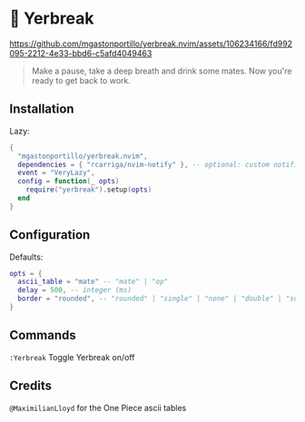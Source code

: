 # 🧉 Yerbreak

https://github.com/mgastonportillo/yerbreak.nvim/assets/106234166/fd992095-2212-4e33-bbd6-c5afd4049463

> Make a pause, take a deep breath and drink some mates. Now you're ready to get back to work.

## Installation
Lazy:
```lua
{
  "mgastonportillo/yerbreak.nvim",
  dependencies = { "rcarriga/nvim-notify" }, -- optional: custom notifications
  event = "VeryLazy",
  config = function(_ opts)
    require("yerbreak").setup(opts)
  end
}
```
## Configuration
Defaults:
```lua
opts = {
  ascii_table = "mate" -- "mate" | "op"
  delay = 500, -- integer (ms)
  border = "rounded", -- "rounded" | "single" | "none" | "double" | "solid" | "shadow"
}
```

## Commands

`:Yerbreak` Toggle Yerbreak on/off

## Credits
`@MaximilianLloyd` for the One Piece ascii tables
